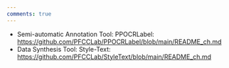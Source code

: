 ```yaml
---
comments: true
---
```


- Semi-automatic Annotation Tool: PPOCRLabel: https://github.com/PFCCLab/PPOCRLabel/blob/main/README_ch.md
- Data Synthesis Tool: Style-Text: https://github.com/PFCCLab/StyleText/blob/main/README_ch.md